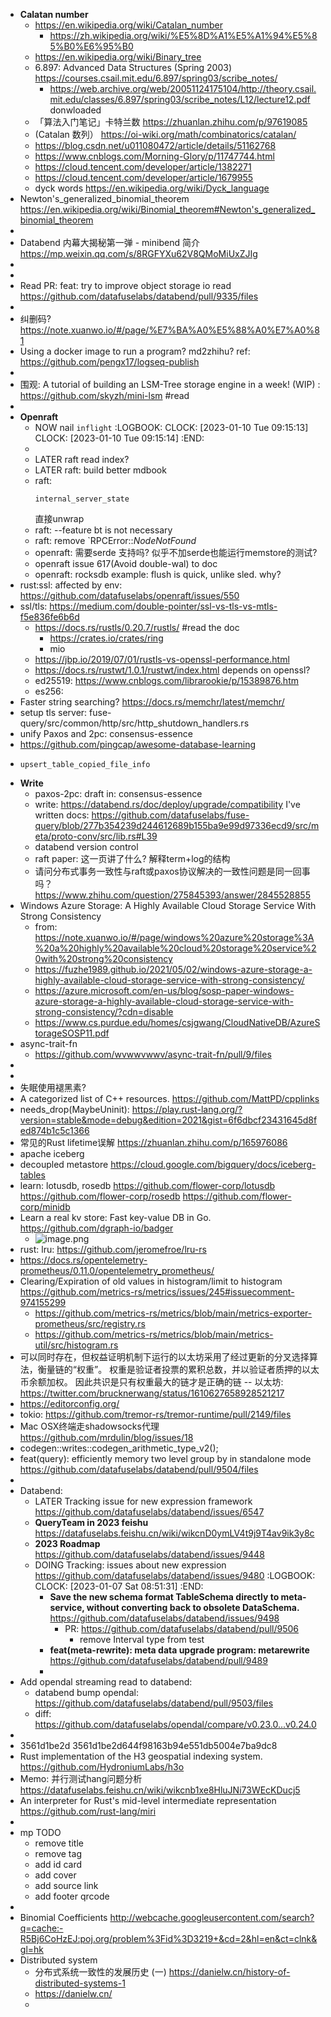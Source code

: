 - **Calatan number**
	- https://en.wikipedia.org/wiki/Catalan_number
		- https://zh.wikipedia.org/wiki/%E5%8D%A1%E5%A1%94%E5%85%B0%E6%95%B0
	- https://en.wikipedia.org/wiki/Binary_tree
	- 6.897: Advanced Data Structures (Spring 2003)
	  https://courses.csail.mit.edu/6.897/spring03/scribe_notes/
		- https://web.archive.org/web/20051124175104/http://theory.csail.mit.edu/classes/6.897/spring03/scribe_notes/L12/lecture12.pdf donwloaded
	- 「算法入门笔记」卡特兰数 
	  https://zhuanlan.zhihu.com/p/97619085
	- (Catalan 数列）
	  https://oi-wiki.org/math/combinatorics/catalan/
	- https://blog.csdn.net/u011080472/article/details/51162768
	- https://www.cnblogs.com/Morning-Glory/p/11747744.html
	- https://cloud.tencent.com/developer/article/1382271
	- https://cloud.tencent.com/developer/article/1679955
	- dyck words
	  https://en.wikipedia.org/wiki/Dyck_language
- Newton's_generalized_binomial_theorem
  https://en.wikipedia.org/wiki/Binomial_theorem#Newton's_generalized_binomial_theorem
-
- Databend 内幕大揭秘第一弹 - minibend 简介 https://mp.weixin.qq.com/s/8RGFYXu62V8QMoMiUxZJIg
-
-
- Read PR: feat: try to improve object storage io read https://github.com/datafuselabs/databend/pull/9335/files
-
- 纠删码? https://note.xuanwo.io/#/page/%E7%BA%A0%E5%88%A0%E7%A0%81
- Using a docker image to run a program? md2zhihu? ref: https://github.com/pengx17/logseq-publish
-
- 围观: A tutorial of building an LSM-Tree storage engine in a week! (WIP) : https://github.com/skyzh/mini-lsm #read
-
- **Openraft**
	- NOW nail `inflight`
	  :LOGBOOK:
	  CLOCK: [2023-01-10 Tue 09:15:13]
	  CLOCK: [2023-01-10 Tue 09:15:14]
	  :END:
	-
	- LATER raft read index?
	- LATER raft: build better mdbook
	- raft: 
	  ```
	  internal_server_state
	  ```
	  直接unwrap
	- raft: --feature bt is not necessary
	- raft: remove `RPCError::*NodeNotFound*
	- openraft: 需要serde 支持吗? 似乎不加serde也能运行memstore的测试?
	- openraft issue 617(Avoid double-wal) to doc
	- openraft: rocksdb example: flush is quick, unlike sled. why?
- rust:ssl: affected by env:  https://github.com/datafuselabs/openraft/issues/550
- ssl/tls: https://medium.com/double-pointer/ssl-vs-tls-vs-mtls-f5e836fe6b6d
	- https://docs.rs/rustls/0.20.7/rustls/ #read the doc
		- https://crates.io/crates/ring
		- mio
	- https://jbp.io/2019/07/01/rustls-vs-openssl-performance.html
	- https://docs.rs/rustwt/1.0.1/rustwt/index.html depends on openssl?
	- ed25519: https://www.cnblogs.com/librarookie/p/15389876.htm
	- es256:
- Faster string searching? https://docs.rs/memchr/latest/memchr/
- setup tls server:  fuse-query/src/common/http/src/http_shutdown_handlers.rs
- unify Paxos and 2pc: consensus-essence
- https://github.com/pingcap/awesome-database-learning
- ```
  upsert_table_copied_file_info
  ```
- **Write**
	- paxos-2pc: draft in: consensus-essence
	- write: https://databend.rs/doc/deploy/upgrade/compatibility
	  I've written docs: https://github.com/datafuselabs/fuse-query/blob/277b354239d244612689b155ba9e99d97336ecd9/src/meta/proto-conv/src/lib.rs#L39
	- databend version control
	- raft paper: 这一页讲了什么? 解释term+log的结构
	- 请问分布式事务一致性与raft或paxos协议解决的一致性问题是同一回事吗？
	  https://www.zhihu.com/question/275845393/answer/2845528855
- Windows Azure Storage: A Highly Available Cloud Storage Service With Strong Consistency
	- from: https://note.xuanwo.io/#/page/windows%20azure%20storage%3A%20a%20highly%20available%20cloud%20storage%20service%20with%20strong%20consistency
	- https://fuzhe1989.github.io/2021/05/02/windows-azure-storage-a-highly-available-cloud-storage-service-with-strong-consistency/
	- https://azure.microsoft.com/en-us/blog/sosp-paper-windows-azure-storage-a-highly-available-cloud-storage-service-with-strong-consistency/?cdn=disable
	- https://www.cs.purdue.edu/homes/csjgwang/CloudNativeDB/AzureStorageSOSP11.pdf
- async-trait-fn
	- https://github.com/wvwwvwwv/async-trait-fn/pull/9/files
-
-
- 失眠使用褪黑素?
- A categorized list of C++ resources. https://github.com/MattPD/cpplinks
- needs_drop(MaybeUninit): https://play.rust-lang.org/?version=stable&mode=debug&edition=2021&gist=6f6dbcf23431645d8fed874b1c5c1366
- 常见的Rust lifetime误解 https://zhuanlan.zhihu.com/p/165976086
- apache iceberg
- decoupled metastore https://cloud.google.com/bigquery/docs/iceberg-tables
- learn: lotusdb, rosedb https://github.com/flower-corp/lotusdb https://github.com/flower-corp/rosedb https://github.com/flower-corp/minidb
- Learn a real kv store: Fast key-value DB in Go. https://github.com/dgraph-io/badger
	- ![image.png](../assets/image_1672801264721_0.png)
- rust: lru: https://github.com/jeromefroe/lru-rs
- https://docs.rs/opentelemetry-prometheus/0.11.0/opentelemetry_prometheus/
- Clearing/Expiration of old values in histogram/limit to histogram https://github.com/metrics-rs/metrics/issues/245#issuecomment-974155299
	- https://github.com/metrics-rs/metrics/blob/main/metrics-exporter-prometheus/src/registry.rs
	- https://github.com/metrics-rs/metrics/blob/main/metrics-util/src/histogram.rs
- 可以同时存在，但权益证明机制下运行的以太坊采用了经过更新的分叉选择算法，衡量链的“权重”。 权重是验证者投票的累积总数，并以验证者质押的以太币余额加权。
  因此共识是只有权重最大的链才是正确的链 -- 以太坊: https://twitter.com/brucknerwang/status/1610627658928521217
- https://editorconfig.org/
- tokio: https://github.com/tremor-rs/tremor-runtime/pull/2149/files
- Mac OSX终端走shadowsocks代理 https://github.com/mrdulin/blog/issues/18
- codegen::writes::codegen_arithmetic_type_v2();
- feat(query): efficiently memory two level group by in standalone mode https://github.com/datafuselabs/databend/pull/9504/files
-
- Databend:
	- LATER Tracking issue for new expression framework https://github.com/datafuselabs/databend/issues/6547
	- **QueryTeam  in 2023 feishu**
	  https://datafuselabs.feishu.cn/wiki/wikcnD0ymLV4t9j9T4av9ik3y8c
	- **2023 Roadmap**
	  https://github.com/datafuselabs/databend/issues/9448
	- DOING Tracking: issues about new expression https://github.com/datafuselabs/databend/issues/9480
	  :LOGBOOK:
	  CLOCK: [2023-01-07 Sat 08:51:31]
	  :END:
		- **Save the new schema format TableSchema directly to meta-service, without converting back to obsolete DataSchema.** https://github.com/datafuselabs/databend/issues/9498
			- PR: https://github.com/datafuselabs/databend/pull/9506
				- remove Interval type from test
		- **feat(meta-rewrite): meta data upgrade program: metarewrite** https://github.com/datafuselabs/databend/pull/9489
		-
- Add opendal streaming read to databend:
	- databend bump opendal: https://github.com/datafuselabs/databend/pull/9503/files
	- diff: https://github.com/datafuselabs/opendal/compare/v0.23.0...v0.24.0
-
- 3561d1be2d
  3561d1be2d644f98163b94e551db5004e7ba9dc8
- Rust implementation of the H3 geospatial indexing system. https://github.com/HydroniumLabs/h3o
- Memo: 并行测试hang问题分析 https://datafuselabs.feishu.cn/wiki/wikcnb1xe8HluJNi73WEcKDucj5
- An interpreter for Rust's mid-level intermediate representation
  https://github.com/rust-lang/miri
-
- mp TODO
	- remove title
	- remove tag
	- add id card
	- add cover
	- add source link
	- add footer qrcode
-
- Binomial Coefficients
  http://webcache.googleusercontent.com/search?q=cache:-R5Bj6CoHzEJ:poj.org/problem%3Fid%3D3219+&cd=2&hl=en&ct=clnk&gl=hk
- Distributed system
	- 分布式系统一致性的发展历史 (一)
	  https://danielw.cn/history-of-distributed-systems-1
	- https://danielw.cn/
	-